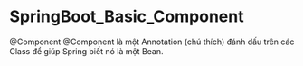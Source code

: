 # SpringBoot_Basic_Component
@Component @Component là một Annotation (chú thích) đánh dấu trên các Class để giúp Spring biết nó là một Bean.
